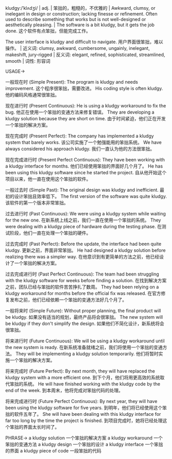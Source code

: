 kludgy:/ˈklʌdʒi/ | adj. | 笨拙的，粗糙的，不优雅的 | Awkward, clumsy, or inelegant in design or construction; lacking finesse or refinement.  Often used to describe something that works but is not well-designed or aesthetically pleasing. | The software is a bit kludgy, but it gets the job done.  这个软件有点笨拙，但能完成工作。

The user interface is kludgy and difficult to navigate. 用户界面很笨拙，难以操作。 | 近义词:  clumsy, awkward, cumbersome, ungainly, inelegant, makeshift, jury-rigged | 反义词: elegant, refined, sophisticated, streamlined, smooth | 词性: 形容词

USAGE->

一般现在时 (Simple Present):
The program is kludgy and needs improvement.  这个程序很笨拙，需要改进。
His coding style is often kludgy. 他的编码风格通常很笨拙。

现在进行时 (Present Continuous):
He is using a kludgy workaround to fix the bug. 他正在使用一个笨拙的变通方法来修复错误。
They are developing a kludgy solution because they are short on time.  由于时间紧迫，他们正在开发一个笨拙的解决方案。


现在完成时 (Present Perfect):
The company has implemented a kludgy system that barely works.  该公司实施了一个勉强能用的笨拙系统。
We have always considered his approach kludgy. 我们一直认为他的方法很笨拙。

现在完成进行时 (Present Perfect Continuous):
They have been working with a kludgy interface for months.  他们已经使用笨拙的界面好几个月了。
He has been using this kludgy software since he started the project.  自从他开始这个项目以来，他一直在使用这个笨拙的软件。

一般过去时 (Simple Past):
The original design was kludgy and inefficient. 最初的设计笨拙且效率低下。
The first version of the software was quite kludgy.  该软件的第一个版本非常笨拙。


过去进行时 (Past Continuous):
We were using a kludgy system while waiting for the new one.  在新系统上线之前，我们一直在使用一个笨拙的系统。
They were dealing with a kludgy piece of hardware during the testing phase.  在测试阶段，他们一直在处理一个笨拙的硬件。


过去完成时 (Past Perfect):
Before the update, the interface had been quite kludgy.  更新之前，界面非常笨拙。
He had designed a kludgy solution before realizing there was a simpler way.  在他意识到有更简单的方法之前，他已经设计了一个笨拙的解决方案。

过去完成进行时 (Past Perfect Continuous):
The team had been struggling with the kludgy software for weeks before finding a solution.  在找到解决方案之前，团队已经与笨拙的软件苦苦挣扎了数周。
They had been relying on a kludgy workaround for months before the official fix was released.  在官方修复发布之前，他们已经依赖一个笨拙的变通方法好几个月了。

一般将来时 (Simple Future):
Without proper planning, the final product will be kludgy.  如果没有适当的规划，最终产品将会很笨拙。
The new system will be kludgy if they don't simplify the design.  如果他们不简化设计，新系统将会很笨拙。

将来进行时 (Future Continuous):
We will be using a kludgy workaround until the new system is ready.  在新系统准备就绪之前，我们将使用一个笨拙的变通方法。
They will be implementing a kludgy solution temporarily.  他们将暂时实施一个笨拙的解决方案。

将来完成时 (Future Perfect):
By next month, they will have replaced the kludgy system with a more efficient one.  到下个月，他们将用更高效的系统取代笨拙的系统。
He will have finished working with the kludgy code by the end of the week.  到本周末，他将完成对笨拙代码的处理。

将来完成进行时 (Future Perfect Continuous):
By next year, they will have been using the kludgy software for five years.  到明年，他们将已经使用这个笨拙的软件五年了。
She will have been dealing with this kludgy interface for far too long by the time the project is finished.  到项目完成时，她将已经处理这个笨拙的界面太长时间了。


PHRASE->
a kludgy solution  一个笨拙的解决方案
a kludgy workaround  一个笨拙的变通方法
a kludgy design  一个笨拙的设计
a kludgy interface  一个笨拙的界面
a kludgy piece of code  一段笨拙的代码
